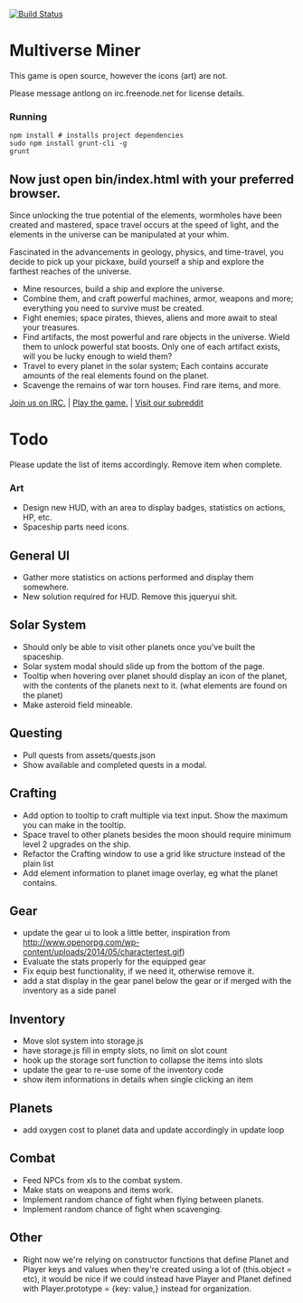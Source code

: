 [![Build Status](https://travis-ci.org/morgajel/multiverseminer.svg?branch=master)](https://travis-ci.org/morgajel/multiverseminer)

Multiverse Miner
====

This game is open source, however the icons (art) are not.

Please message antlong on irc.freenode.net for license details.

### Running

```shell
npm install # installs project dependencies
sudo npm install grunt-cli -g
grunt
```

Now just open bin/index.html with your preferred browser.
---
Since unlocking the true potential of the elements, wormholes have been created and mastered, space travel occurs at the speed of light, and the elements in the universe can be manipulated at your whim.

Fascinated in the advancements in geology, physics, and time-travel, you decide to pick up your pickaxe, build yourself a ship and explore the farthest reaches of the universe.

* Mine resources, build a ship and explore the universe.
* Combine them, and craft powerful machines, armor, weapons and more; everything you need to survive must be created.
* Fight enemies; space pirates, thieves, aliens and more await to steal your treasures.
* Find artifacts, the most powerful and rare objects in the universe. Wield them to unlock powerful stat boosts. Only one of each artifact exists, will you be lucky enough to wield them?
* Travel to every planet in the solar system; Each contains accurate amounts of the real elements found on the planet.
* Scavenge the remains of war torn houses. Find rare items, and more.


[Join us on IRC.](http://webchat.freenode.net?channels=%23multiverseminer&uio=d4)  |  [Play the game.](http://multiverseminer.com)  |  [Visit our subreddit](http://reddit.com/r/multiverseminer)



Todo
==
Please update the list of items accordingly. Remove item when complete.

### Art
- Design new HUD, with an area to display badges, statistics on actions, HP, etc.
- Spaceship parts need icons.

## General UI
- Gather more statistics on actions performed and display them somewhere.
- New solution required for HUD. Remove this jqueryui shit.

## Solar System
- Should only be able to visit other planets once you've built the spaceship.
- Solar system modal should slide up from the bottom of the page.
- Tooltip when hovering over planet should display an icon of the planet, with the contents of the planets next to it. (what elements are found on the planet)
- Make asteroid field mineable.

## Questing
- Pull quests from assets/quests.json
- Show available and completed quests in a modal.

## Crafting
- Add option to tooltip to craft multiple via text input. Show the maximum you can make in the tooltip.
- Space travel to other planets besides the moon should require minimum level 2 upgrades on the ship.
- Refactor the Crafting window to use a grid like structure instead of the plain list
- Add element information to planet image overlay, eg what the planet contains.

## Gear
- update the gear ui to look a little better, inspiration from http://www.openorpg.com/wp-content/uploads/2014/05/charactertest.gif)
- Evaluate the stats properly for the equipped gear
- Fix equip best functionality, if we need it, otherwise remove it.
- add a stat display in the gear panel below the gear or if merged with the inventory as a side panel

## Inventory
- Move slot system into storage.js
- have storage.js fill in empty slots, no limit on slot count
- hook up the storage sort function to collapse the items into slots
- update the gear to re-use some of the inventory code
- show item informations in details when single clicking an item

## Planets
- add oxygen cost to planet data and update accordingly in update loop

## Combat
- Feed NPCs from xls to the combat system.
- Make stats on weapons and items work.
- Implement random chance of fight when flying between planets.
- Implement random chance of fight when scavenging.

## Other
- Right now we're relying on constructor functions that define Planet and Player keys and values when they're created using a lot of (this.object = etc), it would be nice if we could instead have Player and Planet defined with Player.prototype = {key: value,} instead for organization.
